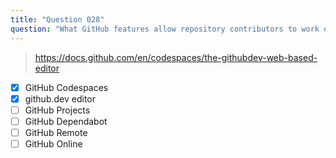 ```yaml
---
title: "Question 028"
question: "What GitHub features allow repository contributors to work on simple code changes directly through the web browser? (Choose two.)"
---
```



> https://docs.github.com/en/codespaces/the-githubdev-web-based-editor
- [x] GitHub Codespaces
- [x] github.dev editor
- [ ] GitHub Projects
- [ ] GitHub Dependabot
- [ ] GitHub Remote
- [ ] GitHub Online
